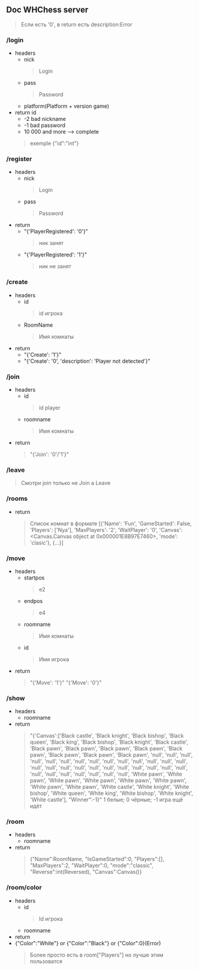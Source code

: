 ## Doc WHChess server

> Если есть '0', в return есть description:Error

### /login
  * headers
    * nick 
        > Login
    * pass 
        > Password
    * platform(Platform + version game)
  * return id 
    * -2 bad nickname
    * -1 bad password
    * 10 000 and more --> complete
    > exemple
    > {"id":"int"}
### /register
  * headers
    * nick 
        > Login
    * pass 
        > Password
  * return
    * "{'PlayerRegistered': '0'}"
      > ник занят
    * "{'PlayerRegistered': '1'}"
      > ник не занят
### /create
  * headers
    * id
      > id игрока
    * RoomName
      > Имя комнаты
  * return
    * "{'Create': '1'}"
    * "{'Create': '0', 'description': 'Player not detected'}"
### /join
  * headers
    * id
      >id player
    * roomname
      >Имя комнаты
  * return
    > "{'Join': '0'/'1'}"
### /leave
  > Смотри join только не Join а Leave
### /rooms
  * return
    > Список комнат в формате
      > [{'Name': 'Fun', 'GameStarted': False, 'Players': ['Nya'], 'MaxPlayers': '2', 'WaitPlayer': '0', 'Canvas': <Canvas.Canvas object at 0x000001E8B97E7460>, 'mode': 'clasic'},
      > {...}]
### /move
  * headers
    * startpos
      > e2
    * endpos
      > e4
    * roomname
      > Имя комнаты
    * id
      > Имя игрока
  * return
    > "{'Move': '1'}"
    > "{'Move': '0'}"
### /show
 * headers
   * roomname
 * return
   > "{'Canvas':['Black castle', 'Black knight', 'Black bishop', 'Black queen', 'Black king', 'Black bishop', 'Black knight', 'Black castle', 'Black pawn', 'Black pawn', 'Black pawn', 'Black pawn', 'Black pawn', 'Black pawn', 'Black pawn', 'Black pawn', 'null', 'null', 'null', 'null', 'null', 'null', 'null', 'null', 'null', 'null', 'null', 'null', 'null', 'null', 'null', 'null', 'null', 'null', 'null', 'null', 'null', 'null', 'null', 'null', 'null', 'null', 'null', 'null', 'null', 'null', 'null', 'null', 'White pawn', 'White pawn', 'White pawn', 'White pawn', 'White pawn', 'White pawn', 'White pawn', 'White pawn', 'White castle', 'White knight', 'White bishop', 'White queen', 'White king', 'White bishop', 'White knight', 'White castle'], "Winner":-1}"
      > 1 белые; 0 чёрные; -1 игра ещё идёт
### /room
 * headers
   * roomname
 * return
   > {"Name":RoomName, "IsGameStarted":0, "Players":[], "MaxPlayers":2, "WaitPlayer":0, "mode":"classic", "Reverse":int(Reversed), "Canvas":Canvas()}
### /room/color
 * headers
   * id
     > Id игрока
   * roomname
 * return
  * {"Color":"White"} or {"Color":"Black"} or {"Color":0}(Error)
    > Более просто есть в room["Players"] но лучше этим пользоватся
